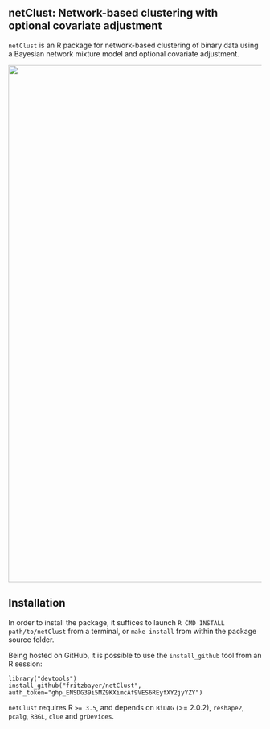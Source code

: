 netClust: Network-based clustering with optional covariate adjustment
-----------

`netClust` is an R package for network-based clustering of binary data using a Bayesian network mixture model and optional covariate adjustment.

<img src="https://github.com/fritzbayer/netClust/blob/main/vignettes/figures/netClust3.png" width="1028"/>

Installation
-----------

In order to install the package, it suffices to launch
`R CMD INSTALL path/to/netClust`
from a terminal, or `make install` from within the package source folder.

Being hosted on GitHub, it is possible to use the `install_github`
tool from an R session:

```{r eval=FALSE}
library("devtools")
install_github("fritzbayer/netClust", auth_token="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")
```

`netClust` requires R `>= 3.5`, and depends on 
`BiDAG` (>= 2.0.2), `reshape2`, `pcalg`,
`RBGL`, `clue` and `grDevices`.

